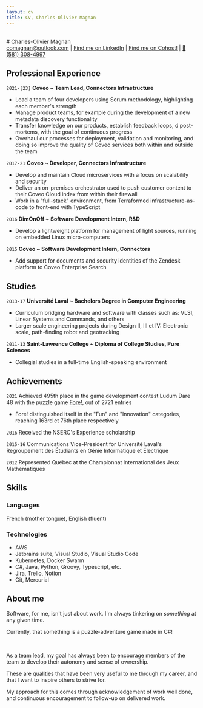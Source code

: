 ```yaml
---
layout: cv
title: CV, Charles-Olivier Magnan
---
```

<br>
# Charles-Olivier Magnan

<div id="webaddress">
<a href="comagnan@outlook.com">comagnan@outlook.com</a>
| <a href="https://ca.linkedin.com/in/charles-olivier-magnan-b89a6183">Find me on LinkedIn</a>
| <a href="https://cohost.org/TheBlondeBass">Find me on Cohost!</a>
| <a href="tel:581-308-4997">📱 (581) 308-4997</a>
</div>

## Professional Experience

`2021-[23]`
__Coveo ~ Team Lead, Connectors Infrastructure__

- Lead a team of four developers using Scrum methodology, highlighting each member's strength
- Manage product teams, for example during the development of a new metadata discovery functionality
- Transfer knowledge on our products, establish feedback loops, d post-mortems, with the goal of continuous progress
- Overhaul our processes for deployment, validation and monitoring, and doing so improve the quality of Coveo services both within and outside the team

`2017-21`
__Coveo ~ Developer, Connectors Infrastructure__

- Develop and maintain Cloud microservices with a focus on scalability and security
- Deliver an on-premises orchestrator used to push customer content to their Coveo Cloud index from within their firewall
- Work in a "full-stack" environment, from Terraformed infrastructure-as-code to front-end with TypeScript

`2016`
__DimOnOff ~ Software Development Intern, R&D__

- Develop a lightweight platform for management of light sources, running on embedded Linux micro-computers

`2015`
__Coveo ~ Software Development Intern, Connectors__

- Add support for documents and security identities of the Zendesk platform to Coveo Enterprise Search

## Studies

`2013-17`
__Université Laval ~ Bachelors Degree in Computer Engineering__

- Curriculum bridging hardware and software with classes such as: VLSI, Linear Systems and Commands, and others
- Larger scale engineering projects during Design II, III et IV: Electronic scale, path-finding robot and geotracking

`2011-13`
__Saint-Lawrence College ~ Diploma of College Studies, Pure Sciences__

- Collegial studies in a full-time English-speaking environment

## Achievements

`2021`
Achieved 495th place in the game development contest Ludum Dare 48 with the puzzle game [Fore!](https://ldjam.com/events/ludum-dare/48/fore), out of 2721 entries
- Fore! distinguished itself in the "Fun" and "Innovation" categories, reaching 163rd et 76th place respectively

`2016`
Received the NSERC's Experience scholarship

`2015-16`
Communications Vice-President for Université Laval's Regroupement des Étudiants en Génie Informatique et Électrique

`2012`
Represented Québec at the Championnat International des Jeux Mathématiques

## Skills

### Languages

French (mother tongue), English (fluent)

### Technologies

- AWS
- Jetbrains suite, Visual Studio, Visual Studio Code
- Kubernetes, Docker Swarm
- C#, Java, Python, Groovy, Typescript, etc.
- Jira, Trello, Notion
- Git, Mercurial

## About me

Software, for me, isn't just about work. I'm always tinkering on *something* at any given time.

Currently, that something is a puzzle-adventure game made in C#!

<br>

As a team lead, my goal has always been to encourage members of the team to develop their autonomy and sense of ownership.

These are qualities that have been very useful to me through my career, and that I want to inspire others to strive for.

My approach for this comes through acknowledgement of work well done, and continuous encouragement to follow-up on delivered work.

<br>

<!-- ### Footer

Last updated: July 2023 -->


